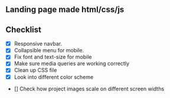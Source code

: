 ## Landing page made html/css/js

## Checklist
* [X] Responsive navbar.
* [X] Collapsible menu for mobile.
* [X] Fix font and text-size for mobile
* [X] Make sure media queries are working correctly
* [X] Clean up CSS file
* [X] Look into different color scheme
* [] Check how project images scale on different screen widths